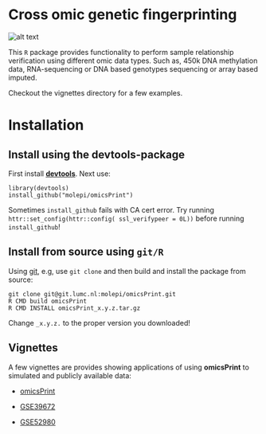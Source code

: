 # Cross omic genetic fingerprinting #

![alt text](http://www.molepi.nl/images/logo.png)

This `R` package provides functionality to perform sample relationship
verification using different omic data types. Such as, 450k DNA
methylation data, RNA-sequencing or DNA based genotypes sequencing or
array based imputed.

Checkout the vignettes directory for a few examples.

# Installation #

## Install using the **devtools**-package ##

First install [**devtools**](https://github.com/hadley/devtools). Next
use:

```{r devtools, eval=FALSE}
library(devtools)
install_github("molepi/omicsPrint")
```

Sometimes `install_github` fails with CA cert error. Try running
`httr::set_config(httr::config( ssl_verifypeer = 0L))` before running
`install_github`!

## Install from source using `git/R` ##

Using [git](https://git-scm.com/), e.g, use `git clone` and then build
and install the package from source:

```{r git, engine='bash', eval=FALSE}
git clone git@git.lumc.nl:molepi/omicsPrint.git
R CMD build omicsPrint
R CMD INSTALL omicsPrint_x.y.z.tar.gz
```
Change `_x.y.z.` to the proper version you downloaded!

## Vignettes ##

A few vignettes are provides showing applications of using **omicsPrint** to simulated and publicly available data:

- [omicsPrint](http://htmlpreview.github.io/?https://raw.githubusercontent.com/molepi/omicsPrint/master/inst/doc/omicsPrint.html)

- [GSE39672](http://htmlpreview.github.io/?https://raw.githubusercontent.com/molepi/omicsPrint/master/inst/doc/GSE39672.html)

- [GSE52980](http://htmlpreview.github.io/?https://raw.githubusercontent.com/molepi/omicsPrint/master/inst/doc/GSE52980.html)



    
